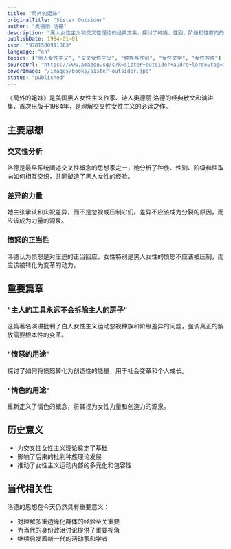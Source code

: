 ```yaml
---
title: "局外的姐妹"
originalTitle: "Sister Outsider"
author: "奥德丽·洛德"
description: "黑人女性主义和交叉性理论的经典文集，探讨了种族、性别、阶级和性取向的交织压迫。"
publishDate: 1984-01-01
isbn: "9781580911863"
language: "en"
topics: ["黑人女性主义", "交叉女性主义", "种族与性别", "女性文学", "女性写作"]
sourceUrl: "https://www.amazon.sg/s?k=sister+outsider+audre+lorde&tag=inkrupt-22"
coverImage: "/images/books/sister-outsider.jpg"
status: "published"
---
```


《局外的姐妹》是美国黑人女性主义作家、诗人奥德丽·洛德的经典散文和演讲集，首次出版于1984年，是理解交叉性女性主义的必读之作。

## 主要思想

### 交叉性分析
洛德是最早系统阐述交叉性概念的思想家之一，她分析了种族、性别、阶级和性取向如何相互交织，共同塑造了黑人女性的经验。

### 差异的力量
她主张承认和庆祝差异，而不是忽视或压制它们。差异不应该成为分裂的原因，而应该成为力量的源泉。

### 愤怒的正当性
洛德认为愤怒是对压迫的正当回应，女性特别是黑人女性的愤怒不应该被压制，而应该被转化为变革的动力。

## 重要篇章

### "主人的工具永远不会拆除主人的房子"
这篇著名演讲批判了白人女性主义运动忽视种族和阶级差异的问题，强调真正的解放需要根本性的变革。

### "愤怒的用途"
探讨了如何将愤怒转化为创造性的能量，用于社会变革和个人成长。

### "情色的用途"
重新定义了情色的概念，将其视为女性力量和创造力的源泉。

## 历史意义

- 为交叉性女性主义理论奠定了基础
- 影响了后来的批判种族理论发展
- 推动了女性主义运动内部的多元化和包容性

## 当代相关性

洛德的思想在今天仍然具有重要意义：
- 对理解多重边缘化群体的经验至关重要
- 为当代的身份政治讨论提供了重要视角
- 继续启发着新一代的活动家和学者